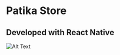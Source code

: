 # Patika Store
## Developed with React Native

![Alt Text](https://github.com/yasin-altunisik/patikaStore/blob/main/ezgif.com-gif-maker.gif)
